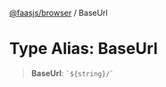 [@faasjs/browser](../README.md) / BaseUrl

# Type Alias: BaseUrl

> **BaseUrl**: `` `${string}/` ``
